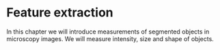 # Feature extraction

In this chapter we will introduce measurements of segmented objects in microscopy images.
We will measure intensity, size and shape of objects. 
